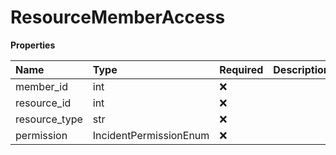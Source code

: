 # ResourceMemberAccess

**Properties**

| Name          | Type                   | Required | Description |
| :------------ | :--------------------- | :------- | :---------- |
| member_id     | int                    | ❌       |             |
| resource_id   | int                    | ❌       |             |
| resource_type | str                    | ❌       |             |
| permission    | IncidentPermissionEnum | ❌       |             |

<!-- This file was generated by liblab | https://liblab.com/ -->
